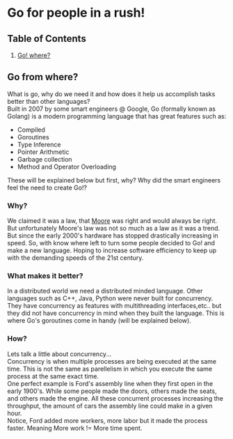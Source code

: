 # Go for people in a rush!

## Table of Contents
1. [Go! where?](#go-where?)


## Go from where?
What is go, why do we need it and how does it help us accomplish tasks better than other languages?<br/>
Built in 2007 by some smart engineers @ Google, Go (formally known as Golang) is a modern programming language that has great features such as:
- Compiled
- Goroutines
- Type Inference
- Pointer Arithmetic
- Garbage collection
- Method and Operator Overloading 

These will be explained below but first, why? Why did the smart engineers feel the need to create Go!?<br/>
### Why?
We claimed it was a law, that [Moore](https://en.wikipedia.org/wiki/Moore%27s_law) was right and would always be right. But unfortunately Moore's law was not so much as a law as it was a trend. But since the early 2000's hardware has stopped drastically increasing in speed. So, with know where left to turn some people decided to Go! and make a new language. Hoping to increase software efficiency to keep up with the demanding speeds of the 21st century.<br/>
### What makes it better?
In a distributed world we need a distributed minded language. Other languages such as C++, Java, Python were never built for concurrency. They have concurrency as features with multithreading interfaces,etc.. but they did not have concurrency in mind when they built the language. This is where Go's goroutines come in handy (will be explained below).<br/>
### How?
Lets talk a little about concurrency...<br/>
Concurrency is when multiple processes are being executed at the same time. This is not the same as parellelism in which you execute the same process at the same exact time.<br/>
One perfect example is Ford's assembly line when they first open in the early 1900's. While some people made the doors, others made the seats, and others made the engine. All these concurrent processes increasing the throughput, the amount of cars the assembly line could make in a given hour.<br/>
Notice, Ford added more workers, more labor but it made the process faster. Meaning More work != More time spent.
